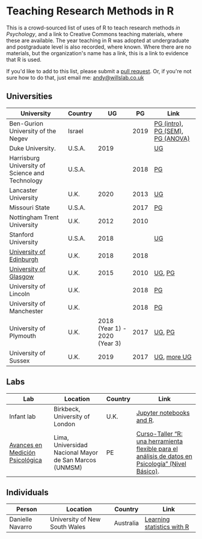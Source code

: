 # Teaching Research Methods in R

This is a crowd-sourced list of uses of R to teach research methods _in Psychology_,
and a link to Creative Commons teaching materials, where these are available. The year teaching in R
was adopted at undergraduate and postgraduate level is also recorded, where known. Where there are no materials, but the  organization's name has a link, this is a link to evidence that R is used.

If you'd like to add to this list, please submit a [pull request](https://github.com/ajwills72/rminr/blob/master/docs/rminrinpsy.md). Or, if you're not 
sure how to do that, just email me: andy@willslab.co.uk

## Universities

| University             | Country | UG    | PG   | Link      |
| ---------------------- | ------- | ----- | ---- | --------- |
| Ben-Gurion University of the Negev | Israel | | 2019 | [PG (intro)](https://github.com/mattansb/Advanced-Research-Methods-foR-Psychologists), [PG (SEM)](https://github.com/mattansb/Structural-Equation-Modeling-foR-Psychologists), [PG (ANOVA)](https://github.com/mattansb/Analysis-of-Factorial-Designs-foR-Psychologists) |
| Duke University.       | U.S.A.  | 2019  |      | [UG](https://osf.io/8a9ch/wiki/home/) |
| Harrisburg University of Science and Technology | U.S.A. |     | 2018 | [PG](https://statisticsofdoom.com/page/basic-statistics/) |
| Lancaster University | U.K. | 2020 | 2013 | [UG](https://tombeesley.github.io/PSYC121_2021-22/) |
| Missouri State         | U.S.A.  |      | 2017  | [PG](https://statisticsofdoom.com/page/basic-statistics/) | 
| Nottingham Trent University | U.K. | 2012 | 2010|  |
| Stanford University | U.S.A. | 2018 |    | [UG](http://statsthinking21.org)
| [University of Edinburgh](https://www.ed.ac.uk/ppls/psychology/research/seminars-and-reading-groups/psychology-statistics-group) | U.K.   | 2018  | 2018  | |           
| [University of Glasgow](https://psyteachr.github.io/)  | U.K.    | 2015  | 2010 | [UG](https://psyteachr.github.io/), [PG](https://psyteachr.github.io/) | 
| University of Lincoln | U.K. |     | 2018| [PG](https://craddm.github.io/resmethods)|
| University of Manchester | U.K. |   | 2018 | [PG](https://r-openresearch-reproducibility.netlify.app/)
| University of Plymouth | U.K.    | 2018 (Year 1) - 2020 (Year 3)| 2017 | [UG](https://ajwills72.github.io/rminr), [PG](https://benwhalley.github.io/just-enough-r/) |
| University of Sussex   | U.K.  | 2019 | 2017  | [UG](https://and.netlify.app/), [more UG](https://www.discovr.rocks/discovr/)   |


## Labs 

| Lab  | Location | Country | Link |
| ---- | -------- | ---- | ------ |
| Infant lab | Birkbeck, University of London | U.K. | [Jupyter notebooks and R](https://github.com/InfantLab/NotebookDemos). |
| [Avances en Medición Psicológica](https://www.medicionpsicologica.com/) | Lima, Universidad Nacional Mayor de San Marcos (UNMSM) | PE | [Curso-Taller “R: una herramienta flexible para el análisis de datos en Psicología” (Nivel Básico)](https://osf.io/6w985/). |

## Individuals

| Person | Location | Country | Link |
| ------ | -------- | ------- | ---- |
| Danielle Navarro | University of New South Wales | Australia |  [Learning statistics with R](https://learningstatisticswithr.com/book/preface.html) |

